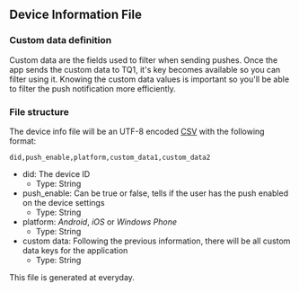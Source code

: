 ## Device Information File

### Custom data definition

Custom data are the fields used to filter when sending pushes. Once the app sends the custom data to TQ1, it's key becomes available so you can filter using it. Knowing the custom data values is important so you'll be able to filter the push notification more efficiently.

### File structure

The device info file will be an UTF-8 encoded [CSV](https://tools.ietf.org/html/rfc4180) with the following format:

`did,push_enable,platform,custom_data1,custom_data2`

- did: The device ID
  - Type: String
- push_enable: Can be true or false, tells if the user has the push enabled on the device settings
  - Type: String
- platform: *Android*, *iOS* or *Windows Phone*
  - Type: String
- custom data: Following the previous information, there will be all custom data keys for the application
  - Type: String

This file is generated at everyday.
